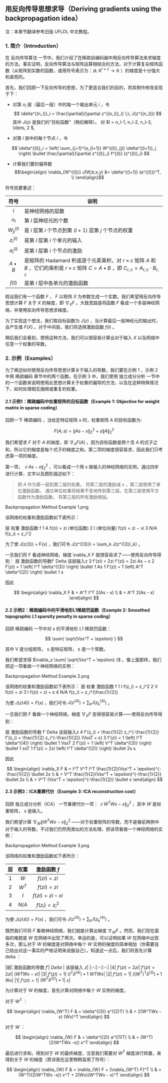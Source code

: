 ## 用反向传导思想求导（Deriving gradients using the backpropagation idea）

注：本章节翻译参考旧版 UFLDL 中文教程。

### 1. 简介（Introduction）

在 反向传导算法 一节中，我们介绍了在稀疏自编码器中用反向传导算法来求梯度的方法。事实证明，反向传导算法与矩阵运算相结合的方法，对于计算复杂矩阵函数（从矩阵到实数的函数，或用符号表示为：从 $\mathbb{R}^{r \times c} \rightarrow \mathbb{R}$ ）的梯度是十分强大和直观的。

首先，我们回顾一下反向传导的思想，为了更适合我们的目的，将其稍作修改呈现于下：

* 对第 $n_l$ 层（最后一层）中的每一个输出单元 $i$ ，令
$$
\delta^{(n_l)}_i = \frac{\partial}{\partial z^{(n_l)}_i} \;\; J(z^{(n_l)})
$$
其中 $J(z)$ 是我们的“目标函数”（稍后解释）。
对 $l = n_l-1, n_l-2, n_l-3, \ldots, 2 $,

* 对第 $l$ 层中的每个节点 $i$ ，令

$$
\delta^{(l)}_i = \left( \sum_{j=1}^{s_{l+1}} W^{(l)}_{ji} \delta^{(l+1)}_j \right) \bullet \frac{\partial}{\partial z^{(l)}_i} f^{(l)} (z^{(l)}_i)
$$

* 计算我们要的偏导数
$$\begin{align}
\nabla_{W^{(l)}} J(W,b;x,y) &= \delta^{(l+1)} (a^{(l)})^T, \\
\end{align}$$

符号扼要重述：

|符号 |说明 |
| :------------: |---------------------------------------|
| $l$            | 是神经网络的层数|
| $n_l$          | 第 $l$ 层神经元的个数|
| $W^{(l)}_{ji}$ |是 $l$ 层第 $i$ 个节点到第 $(l + 1)$ 层第 $j$ 个节点的权重|
| $z^{(l)}_i$    |是第 $l$ 层第 $i$ 个单元的输入|
| $a^{(l)}_i$    |是第 $l$ 层第 $i$ 个节点的激励|
| $A \bullet B$  |是矩阵的 Hadamard 积或逐个元素乘积，对 $r \times c$ 矩阵 $A$ 和 $B$ ，它们的乘积是 $r \times c$ 矩阵 $C = A \bullet B$ ，即 $C_{r, c} = A_{r, c} \cdot B_{r, c}$ |
| $f(l)$         | 是第 $l$ 层中各单元的激励函数 |

假设我们有一个函数 $F$ ， $F$ 以矩阵 $X$ 为参数生成一个实数。我们希望用反向传导思想计算 $F$ 关于 $X$ 的梯度，即 $\nabla_X F$ 。大致思路是将函数 $F$ 看成一个多层神经网络，并使用反向传导思想求梯度。

为了实现这个想法，我们取目标函数为 $J(z)$ ，当计算最后一层神经元的输出时，会产生值 $F(X)$ 。对于中间层，我们将选择激励函数 $f(l)$ 。

稍后我们会看到，使用这种方法，我们可以很容易计算出对于输入 $X$ 以及网络中任意一个权重的导数。


### 2. 示例（Examples）

为了阐述如何使用反向传导思想计算关于输入的导数，我们要在示例 1 ，示例 2 中用 稀疏编码 章节中的两个函数。在示例 3 中，我们使用 独立成分分析 一节中的一个函数来说明使用此思想计算关于权重的偏导的方法，以及在这种特殊情况下，如何处理相互捆绑或重复的权重。

#### 2.1 示例1：稀疏编码中权重矩阵的目标函数（Example 1: Objective for weight matrix in sparse coding）

回顾一下 稀疏编码 ，当给定特征矩阵 $s$ 时，权重矩阵 $A$ 的目标函数为:

$$
F(A; s) = \lVert As - x \rVert_2^2 + \gamma \lVert A \rVert_2^2
$$



我们希望求 $F$ 对于 $A$ 的梯度，即 $\nabla_A F(A)$ 。因为目标函数是两个含 $A$ 的式子之和，所以它的梯度是每个式子的梯度之和。第二项的梯度很容易求，因此我们只考虑第一项的梯度。


第一项， $\lVert As - x \rVert_2^2$ ，可以看成一个用 $s$ 做输入的神经网络的实例，通过四步进行计算，文字以及图形描述如下：


>把 $A$ 作为第一层到第二层的权重。
将第二层的激励减 $x$ ，第二层使用了单位激励函数。
通过单位权重将结果不变地传到第三层。在第三层使用平方函数作为激励函数。
将第三层的所有激励相加。


Backpropagation Method Example 1.png


该网络的权重和激励函数如下表所示：

层	权重	激励函数 f
1 	A 	f(zi) = zi (单位函数)
2 	I (单位向量) 	f(zi) = zi − xi
3 	N/A 	f(z_i) = z_i^2

为了使 J(z(3)) = F(x) ，我们可令 J(z^{(3)}) = \sum_k J(z^{(3)}_k) 。

一旦我们将 F 看成神经网络，梯度 \nabla_X F 就很容易求了——使用反向传导得到：
层	激励函数的导数f'	Delta	该层输入z
3 	f'(zi) = 2zi 	f'(zi) = 2zi 	As − x
2 	f'(zi) = 1 	\left( I^T \delta^{(3)} \right) \bullet 1 	As
1 	f'(zi) = 1 	\left( A^T \delta^{(2)} \right) \bullet 1 	s


因此

$$
\begin{align}
\nabla_X F & = A^T I^T 2(As - x) \\
& = A^T 2(As - x)
\end{align}
$$


#### 2.2 示例2：稀疏编码中的平滑地形L1稀疏罚函数（Example 2: Smoothed topographic L1 sparsity penalty in sparse coding）

回顾 稀疏编码 一节中对 $s$ 的平滑地形 $L1$ 稀疏罚函数：

$$
\sum{ \sqrt{Vss^T + \epsilon} }
$$

其中 V 是分组矩阵， s 是特征矩阵， ε 是一个常数。

我们希望求得 $\nabla_s \sum{ \sqrt{Vss^T + \epsilon} }$ 。像上面那样，我们把这一项看做一个神经网络的实例：

Backpropagation Method Example 2.png


该网络的权重和激励函数如下表所示：
层	权重	激励函数 f
1 	I 	f(z_i) = z_i^2
2 	V 	f(zi) = zi
3 	I 	f(zi) = zi + ε
4 	N/A 	f(z_i) = z_i^{\frac{1}{2}}


为使 $J(z(4)) = F(x)$ ，我们可令 $J(z^{(4)}) = \sum_k J(z^{(4)}_k)$ 。

一旦我们把 $F$ 看做一个神经网络，梯度 $\nabla_X F$ 变得很容易计算——使用反向传导得到：

层	激励函数的导数 f' 	Delta	该层输入z
4 	f'(z_i) = \frac{1}{2} z_i^{-\frac{1}{2}} 	f'(z_i) = \frac{1}{2} z_i^{-\frac{1}{2}} 	(VssT + ε)
3 	f'(zi) = 1 	\left( I^T \delta^{(4)} \right) \bullet 1 	VssT
2 	f'(zi) = 1 	\left( V^T \delta^{(3)} \right) \bullet 1 	ssT
1 	f'(zi) = 2zi 	\left( I^T \delta^{(2)} \right) \bullet 2s 	s


因此

$$
\begin{align}
\nabla_X F & = I^T V^T I^T \frac{1}{2}(Vss^T + \epsilon)^{-\frac{1}{2}} \bullet 2s \\
& = V^T \frac{1}{2}(Vss^T + \epsilon)^{-\frac{1}{2}} \bullet 2s \\
& = V^T (Vss^T + \epsilon)^{-\frac{1}{2}} \bullet s
\end{align}
$$
    


#### 2.3 示例3：ICA重建代价（Example 3: ICA reconstruction cost）

回顾 独立成分分析（ICA） 一节重建代价一项： $\lVert W^TWx - x \rVert_2^2$ ，其中 $W$ 是权重矩阵， $x$ 是输入。

我们希望计算 $\nabla_W \lVert W^TWx - x \rVert_2^2$ ——对于权重矩阵的导数，而不是像前两例中对于输入的导数。不过我们仍然用类似的方法处理，把该项看做一个神经网络的实例：

Backpropagation Method Example 3.png


该网络的权重和激励函数如下表所示：

|层|权重|激励函数 $f$|
|:----:|:----:|:--:|
|1| 	$W$| 	$f(zi) = zi$|
|2| 	$W^T$| 	$f(zi) = zi$|
|3| 	$I$| 	$f(zi) = zi − xi$|
|4| 	$N/A$| 	$f(z_i) = z_i^2$|

为使 $J(z(4)) = F(x)$ ，我们可令 $J(z^{(4)}) = \sum_k J(z^{(4)}_k)$ 。

既然我们可将 $F$ 看做神经网络，我们就能计算出梯度 $\nabla_W F$ 。然而，我们现在面临的难题是 $W$ 在网络中出现了两次。幸运的是，可以证明如果 $W$ 在网络中出现多次，那么对于 $W$ 的梯度是对网络中每个 $W$ 实例的梯度的简单相加（你需要自己给出对这一事实的严格证明来说服自己）。知道这一点后，我们将首先计算 delta ：

|层|	激励函数的导数 $f'$| 	$Delta$	| 该层输入 $z$|
|:-:|:-:|:-:|
|4| 	$f'(zi) = 2zi$| 	$f'(zi) = 2zi$| 	$(WTWx − x)$|
|3| 	$f'(zi) = 1$| 	$\left( I^T \delta^{(4)} \right) \bullet 1$ 	$WTWx$|
|2| 	$f'(zi) = 1$| 	$\left( (W^T)^T \delta^{(3)} \right) \bullet 1$ 	$Wx$|
|1| 	$f'(zi) = 1$| 	$\left( W^T \delta^{(2)} \right) \bullet 1$| 	$x$|

为计算对于 $W$ 的梯度，首先计算对网络中每个 $W$ 实例的梯度。

对于 $W^T$ ：

$$
\begin{align}
\nabla_{W^T} F & = \delta^{(3)} a^{(2)T} \\
& = 2(W^TWx - x) (Wx)^T
\end{align}
$$

对于 $W$ ：

$$
\begin{align}
\nabla_{W} F & = \delta^{(2)} a^{(1)T} \\
& = (W^T)(2(W^TWx -x)) x^T
\end{align}
$$

最后进行求和，得到对于 $W$ 的最终梯度，注意我们需要对 $W^T$ 梯度进行转置，来得到关于 $W$ 的梯度（原谅我在这里稍稍滥用了符号）：

$$
\begin{align}
\nabla_{W} F & = \nabla_{W} F + (\nabla_{W^T} F)^T \\ & = (W^T)(2(W^TWx -x)) x^T + 2(Wx)(W^TWx - x)^T
\end{align}
$$
